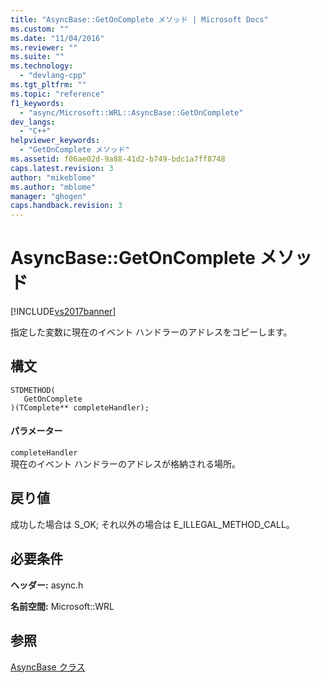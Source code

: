 ```yaml
---
title: "AsyncBase::GetOnComplete メソッド | Microsoft Docs"
ms.custom: ""
ms.date: "11/04/2016"
ms.reviewer: ""
ms.suite: ""
ms.technology: 
  - "devlang-cpp"
ms.tgt_pltfrm: ""
ms.topic: "reference"
f1_keywords: 
  - "async/Microsoft::WRL::AsyncBase::GetOnComplete"
dev_langs: 
  - "C++"
helpviewer_keywords: 
  - "GetOnComplete メソッド"
ms.assetid: f06ae02d-9a88-41d2-b749-bdc1a7ff8748
caps.latest.revision: 3
author: "mikeblome"
ms.author: "mblome"
manager: "ghogen"
caps.handback.revision: 3
---
```

# AsyncBase::GetOnComplete メソッド
[!INCLUDE[vs2017banner](../assembler/inline/includes/vs2017banner.md)]

指定した変数に現在のイベント ハンドラーのアドレスをコピーします。  
  
## 構文  
  
```  
STDMETHOD(  
   GetOnComplete  
)(TComplete** completeHandler);  
```  
  
#### パラメーター  
 `completeHandler`  
 現在のイベント ハンドラーのアドレスが格納される場所。  
  
## 戻り値  
 成功した場合は S\_OK; それ以外の場合は E\_ILLEGAL\_METHOD\_CALL。  
  
## 必要条件  
 **ヘッダー:** async.h  
  
 **名前空間:** Microsoft::WRL  
  
## 参照  
 [AsyncBase クラス](../windows/asyncbase-class.md)